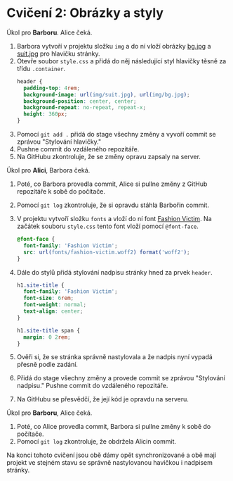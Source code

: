 # Cvičení 2: Obrázky a styly

Úkol pro **Barboru**. Alice čeká.

1. Barbora vytvoří v projektu složku `img` a do ní vloží obrázky [bg.jpg](assets/bg.jpg) a [suit.jpg](assets/suit.jpg) pro hlavičku stránky.
1. Otevře soubor `style.css` a přidá do něj následující styl hlavičky těsně za třídu `.container`.
   ```css
   header {
     padding-top: 4rem;
     background-image: url(img/suit.jpg), url(img/bg.jpg);
     background-position: center, center;
     background-repeat: no-repeat, repeat-x;
     height: 360px;
   }
   ```
1. Pomocí `git add .` přidá do stage všechny změny a vyvoří commit se zprávou "Stylování hlavičky."
1. Pushne commit do vzdáleného repozitáře.
1. Na GitHubu zkontroluje, že se změny opravu zapsaly na server.

Úkol pro **Alici**, Barbora čeká.

1. Poté, co Barbora provedla commit, Alice si pullne změny z GitHub repozítáře k sobě do počítače.
1. Pomocí `git log` zkontroluje, že si opravdu stáhla Barbořin commit.
1. V projektu vytvoří složku `fonts` a vloží do ní font [Fashion Victim](assets/fashion-victim.woff2). Na začátek souboru `style.css` tento font vloží pomocí `@font-face`.
   ```css
   @font-face {
     font-family: 'Fashion Victim';
     src: url(fonts/fashion-victim.woff2) format('woff2');
   }
   ```
1. Dále do stylů přidá stylování nadpisu stránky hned za prvek `header`.

   ```css
   h1.site-title {
     font-family: 'Fashion Victim';
     font-size: 6rem;
     font-weight: normal;
     text-align: center;
   }

   h1.site-title span {
     margin: 0 2rem;
   }
   ```

1. Ověři si, že se stránka správně nastylovala a že nadpis nyní vypadá přesně podle zadání.
1. Přidá do stage všechny změny a provede commit se zprávou "Stylování nadpisu." Pushne commit do vzdáleného repozitáře.
1. Na GitHubu se přesvědčí, že její kód je opravdu na serveru.

Úkol pro **Barboru**, Alice čeká.

1. Poté, co Alice provedla commit, Barbora si pullne změny k sobě do počítače.
1. Pomocí `git log` zkontroluje, že obdržela Alicin commit.

Na konci tohoto cvičení jsou obě dámy opět synchronizované a obě mají projekt ve stejném stavu se správně nastylovanou havičkou i nadpisem stránky.
